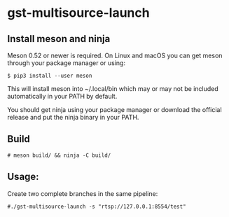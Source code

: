 # gst-multisource-launch

## Install meson and ninja

Meson 0.52 or newer is required.
On Linux and macOS you can get meson through your package manager or using:

```
$ pip3 install --user meson
```

This will install meson into ~/.local/bin which may or may not be included
automatically in your PATH by default.

You should get ninja using your package manager or download the official
release and put the ninja
binary in your PATH.

## Build

```
# meson build/ && ninja -C build/
```

## Usage:

Create two complete branches in the same pipeline:

```
#./gst-multisource-launch -s "rtsp://127.0.0.1:8554/test"
```
